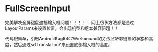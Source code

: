 # FullScreenInput


完美解决全屏键盘遮挡输入框问题！！！！！
网上很多方法都是通过LayoutParams来设置位置，会出现机型和版本兼容问题！！


代码很简单，引用AndroidBug5497Workaround的方法监听软键盘的状态和高度，然后通过setTranslationY来设置底部输入框的高度。
